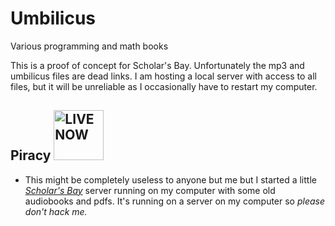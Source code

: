 # Umbilicus

Various programming and math books


This is a proof of concept for Scholar's Bay. Unfortunately the mp3 and umbilicus files are dead links. I am hosting a local server with access to all files, but it will be unreliable as I occasionally have to restart my computer.


## Piracy <a href="https://acbb-159-2-201-107.ngrok-free.app/"> <img src="cropped-live-now.gif" alt="LIVE NOW" width="80"> </a>

- This might be completely useless to anyone but me but I started a little *[Scholar's Bay](https://acbb-159-2-201-107.ngrok-free.app/)* server running on my computer with some old audiobooks and pdfs. It's running on a server on my computer so *please don't hack me.*

